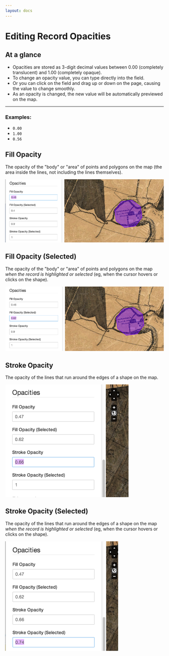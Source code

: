```yaml
---
layout: docs
---
```

# Editing Record Opacities

## At a glance

  - Opacities are stored as 3-digit decimal values between 0.00 (completely translucent) and 1.00 (completely opaque).
  - To change an opacity value, you can type directly into the field.
  - Or you can click on the field and drag up or down on the page, causing the value to change smoothly.
  - As an opacity is changed, the new value will be automatically previewed on the map.

--- 

### Examples:

  - `0.00`
  - `1.00`
  - `0.56`

## Fill Opacity

The opacity of the "body" or "area" of points and polygons on the map (the area inside the lines, not including the lines themselves).

![Screenshot of Fill Opacity Value](/assets/wp-content/uploads/2014/01/styleopacities-fill.png)

## Fill Opacity (Selected)

The opacity of the "body" or "area" of points and polygons on the map _when the record is highlighted or selected_ (eg, when the cursor hovers or clicks on the shape).

![Screenshot of Fill Opacity Value (Selected)](/assets/wp-content/uploads/2014/01/styleopacities-fillselected.png)

## Stroke Opacity

The opacity of the lines that run around the edges of a shape on the map.

![Screenshot of Stroke Opacity Value](/assets/wp-content/uploads/2014/01/styleopacities-stroke.png)

## Stroke Opacity (Selected)

The opacity of the lines that run around the edges of a shape on the map _when the record is highlighted or selected_ (eg, when the cursor hovers or clicks on the shape).

![Screenshot of Stroke Opacity Value (Selected)](/assets/wp-content/uploads/2014/01/styleopacities-strokeselected.png)